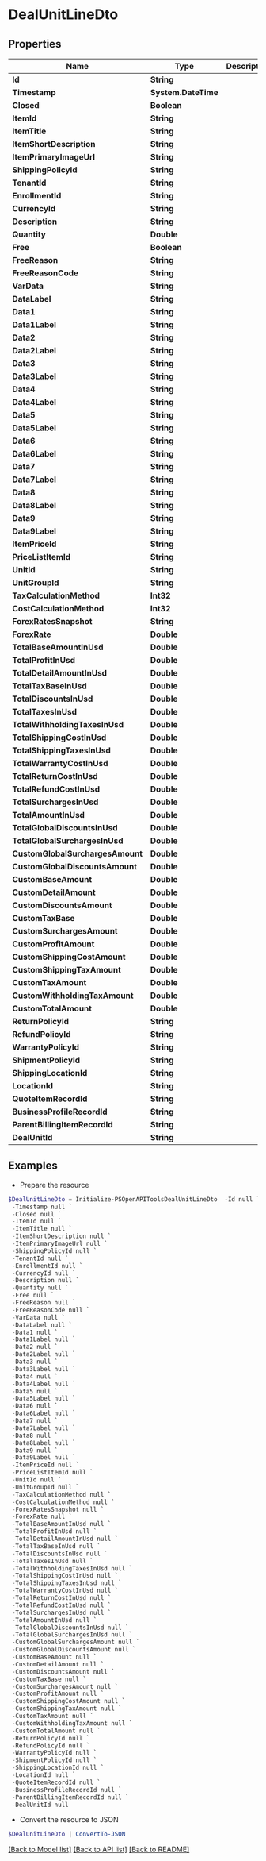 # DealUnitLineDto
## Properties

Name | Type | Description | Notes
------------ | ------------- | ------------- | -------------
**Id** | **String** |  | [optional] 
**Timestamp** | **System.DateTime** |  | [optional] 
**Closed** | **Boolean** |  | [optional] 
**ItemId** | **String** |  | [optional] 
**ItemTitle** | **String** |  | [optional] 
**ItemShortDescription** | **String** |  | [optional] 
**ItemPrimaryImageUrl** | **String** |  | [optional] 
**ShippingPolicyId** | **String** |  | [optional] 
**TenantId** | **String** |  | [optional] 
**EnrollmentId** | **String** |  | [optional] 
**CurrencyId** | **String** |  | [optional] 
**Description** | **String** |  | [optional] 
**Quantity** | **Double** |  | [optional] 
**Free** | **Boolean** |  | [optional] 
**FreeReason** | **String** |  | [optional] 
**FreeReasonCode** | **String** |  | [optional] 
**VarData** | **String** |  | [optional] 
**DataLabel** | **String** |  | [optional] 
**Data1** | **String** |  | [optional] 
**Data1Label** | **String** |  | [optional] 
**Data2** | **String** |  | [optional] 
**Data2Label** | **String** |  | [optional] 
**Data3** | **String** |  | [optional] 
**Data3Label** | **String** |  | [optional] 
**Data4** | **String** |  | [optional] 
**Data4Label** | **String** |  | [optional] 
**Data5** | **String** |  | [optional] 
**Data5Label** | **String** |  | [optional] 
**Data6** | **String** |  | [optional] 
**Data6Label** | **String** |  | [optional] 
**Data7** | **String** |  | [optional] 
**Data7Label** | **String** |  | [optional] 
**Data8** | **String** |  | [optional] 
**Data8Label** | **String** |  | [optional] 
**Data9** | **String** |  | [optional] 
**Data9Label** | **String** |  | [optional] 
**ItemPriceId** | **String** |  | [optional] 
**PriceListItemId** | **String** |  | [optional] 
**UnitId** | **String** |  | [optional] 
**UnitGroupId** | **String** |  | [optional] 
**TaxCalculationMethod** | **Int32** |  | [optional] 
**CostCalculationMethod** | **Int32** |  | [optional] 
**ForexRatesSnapshot** | **String** |  | [optional] 
**ForexRate** | **Double** |  | [optional] 
**TotalBaseAmountInUsd** | **Double** |  | [optional] 
**TotalProfitInUsd** | **Double** |  | [optional] 
**TotalDetailAmountInUsd** | **Double** |  | [optional] 
**TotalTaxBaseInUsd** | **Double** |  | [optional] 
**TotalDiscountsInUsd** | **Double** |  | [optional] 
**TotalTaxesInUsd** | **Double** |  | [optional] 
**TotalWithholdingTaxesInUsd** | **Double** |  | [optional] 
**TotalShippingCostInUsd** | **Double** |  | [optional] 
**TotalShippingTaxesInUsd** | **Double** |  | [optional] 
**TotalWarrantyCostInUsd** | **Double** |  | [optional] 
**TotalReturnCostInUsd** | **Double** |  | [optional] 
**TotalRefundCostInUsd** | **Double** |  | [optional] 
**TotalSurchargesInUsd** | **Double** |  | [optional] 
**TotalAmountInUsd** | **Double** |  | [optional] 
**TotalGlobalDiscountsInUsd** | **Double** |  | [optional] 
**TotalGlobalSurchargesInUsd** | **Double** |  | [optional] 
**CustomGlobalSurchargesAmount** | **Double** |  | [optional] 
**CustomGlobalDiscountsAmount** | **Double** |  | [optional] 
**CustomBaseAmount** | **Double** |  | [optional] 
**CustomDetailAmount** | **Double** |  | [optional] 
**CustomDiscountsAmount** | **Double** |  | [optional] 
**CustomTaxBase** | **Double** |  | [optional] 
**CustomSurchargesAmount** | **Double** |  | [optional] 
**CustomProfitAmount** | **Double** |  | [optional] 
**CustomShippingCostAmount** | **Double** |  | [optional] 
**CustomShippingTaxAmount** | **Double** |  | [optional] 
**CustomTaxAmount** | **Double** |  | [optional] 
**CustomWithholdingTaxAmount** | **Double** |  | [optional] 
**CustomTotalAmount** | **Double** |  | [optional] 
**ReturnPolicyId** | **String** |  | [optional] 
**RefundPolicyId** | **String** |  | [optional] 
**WarrantyPolicyId** | **String** |  | [optional] 
**ShipmentPolicyId** | **String** |  | [optional] 
**ShippingLocationId** | **String** |  | [optional] 
**LocationId** | **String** |  | [optional] 
**QuoteItemRecordId** | **String** |  | [optional] 
**BusinessProfileRecordId** | **String** |  | [optional] 
**ParentBillingItemRecordId** | **String** |  | [optional] 
**DealUnitId** | **String** |  | [optional] 

## Examples

- Prepare the resource
```powershell
$DealUnitLineDto = Initialize-PSOpenAPIToolsDealUnitLineDto  -Id null `
 -Timestamp null `
 -Closed null `
 -ItemId null `
 -ItemTitle null `
 -ItemShortDescription null `
 -ItemPrimaryImageUrl null `
 -ShippingPolicyId null `
 -TenantId null `
 -EnrollmentId null `
 -CurrencyId null `
 -Description null `
 -Quantity null `
 -Free null `
 -FreeReason null `
 -FreeReasonCode null `
 -VarData null `
 -DataLabel null `
 -Data1 null `
 -Data1Label null `
 -Data2 null `
 -Data2Label null `
 -Data3 null `
 -Data3Label null `
 -Data4 null `
 -Data4Label null `
 -Data5 null `
 -Data5Label null `
 -Data6 null `
 -Data6Label null `
 -Data7 null `
 -Data7Label null `
 -Data8 null `
 -Data8Label null `
 -Data9 null `
 -Data9Label null `
 -ItemPriceId null `
 -PriceListItemId null `
 -UnitId null `
 -UnitGroupId null `
 -TaxCalculationMethod null `
 -CostCalculationMethod null `
 -ForexRatesSnapshot null `
 -ForexRate null `
 -TotalBaseAmountInUsd null `
 -TotalProfitInUsd null `
 -TotalDetailAmountInUsd null `
 -TotalTaxBaseInUsd null `
 -TotalDiscountsInUsd null `
 -TotalTaxesInUsd null `
 -TotalWithholdingTaxesInUsd null `
 -TotalShippingCostInUsd null `
 -TotalShippingTaxesInUsd null `
 -TotalWarrantyCostInUsd null `
 -TotalReturnCostInUsd null `
 -TotalRefundCostInUsd null `
 -TotalSurchargesInUsd null `
 -TotalAmountInUsd null `
 -TotalGlobalDiscountsInUsd null `
 -TotalGlobalSurchargesInUsd null `
 -CustomGlobalSurchargesAmount null `
 -CustomGlobalDiscountsAmount null `
 -CustomBaseAmount null `
 -CustomDetailAmount null `
 -CustomDiscountsAmount null `
 -CustomTaxBase null `
 -CustomSurchargesAmount null `
 -CustomProfitAmount null `
 -CustomShippingCostAmount null `
 -CustomShippingTaxAmount null `
 -CustomTaxAmount null `
 -CustomWithholdingTaxAmount null `
 -CustomTotalAmount null `
 -ReturnPolicyId null `
 -RefundPolicyId null `
 -WarrantyPolicyId null `
 -ShipmentPolicyId null `
 -ShippingLocationId null `
 -LocationId null `
 -QuoteItemRecordId null `
 -BusinessProfileRecordId null `
 -ParentBillingItemRecordId null `
 -DealUnitId null
```

- Convert the resource to JSON
```powershell
$DealUnitLineDto | ConvertTo-JSON
```

[[Back to Model list]](../README.md#documentation-for-models) [[Back to API list]](../README.md#documentation-for-api-endpoints) [[Back to README]](../README.md)

